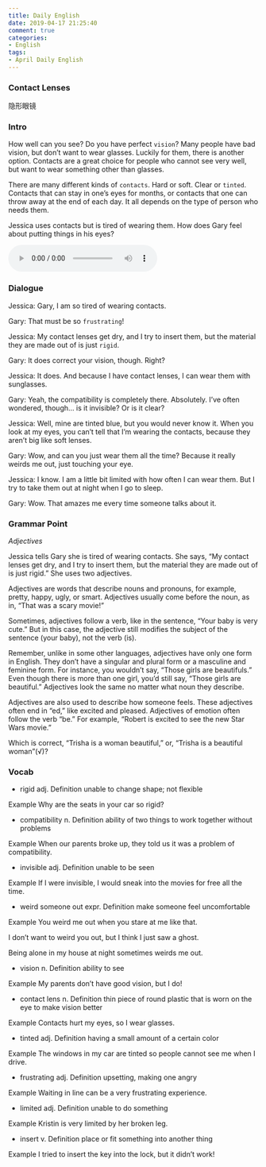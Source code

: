 ```yaml
---
title: Daily English
date: 2019-04-17 21:25:40
comment: true
categories:
- English
tags:
- April Daily English
---
```


### Contact Lenses
隐形眼镜

### Intro
How well can you see? Do you have perfect `vision`? Many people have bad vision, but don’t want to wear glasses. Luckily for them, there is another option. Contacts are a great choice for people who cannot see very well, but want to wear something other than glasses. 

There are many different kinds of `contacts`. Hard or soft. Clear or `tinted`. Contacts that can stay in one’s eyes for months, or contacts that one can throw away at the end of each day. It all depends on the type of person who needs them. 

Jessica uses contacts but is tired of wearing them. How does Gary feel about putting things in his eyes?

<!-- more -->

<audio controls>
  <source src="https://audio.englishbaby.com/standard_lesson/dialog_audio/0000/0000/0006/6877_1427780980_934324.mp3" />
</audio>

### Dialogue
Jessica: Gary, I am so tired of wearing contacts.

Gary: That must be so `frustrating`!

Jessica: My contact lenses get dry, and I try to insert them, but the material they are made out of is just `rigid`.

Gary: It does correct your vision, though. Right?

Jessica: It does. And because I have contact lenses, I can wear them with sunglasses. 

Gary: Yeah, the compatibility is completely there. Absolutely. I’ve often wondered, though… is it invisible? Or is it clear?

Jessica: Well, mine are tinted blue, but you would never know it. When you look at my eyes, you can’t tell that I’m wearing the contacts, because they aren’t big like soft lenses.

Gary: Wow, and can you just wear them all the time? Because it really weirds me out, just touching your eye.

Jessica: I know. I am a little bit limited with how often I can wear them. But I try to take them out at night when I go to sleep.

Gary: Wow. That amazes me every time someone talks about it.

### Grammar Point
*Adjectives*

Jessica tells Gary she is tired of wearing contacts. She says, “My contact lenses get dry, and I try to insert them, but the material they are made out of is just rigid.” She uses two adjectives. 

Adjectives are words that describe nouns and pronouns, for example, pretty, happy, ugly, or smart. Adjectives usually come before the noun, as in, “That was a scary movie!”

Sometimes, adjectives follow a verb, like in the sentence, “Your baby is very cute.” But in this case, the adjective still modifies the subject of the sentence (your baby), not the verb (is).

Remember, unlike in some other languages, adjectives have only one form in English. They don’t have a singular and plural form or a masculine and feminine form. For instance, you wouldn’t say, “Those girls are beautifuls.” Even though there is more than one girl, you’d still say, “Those girls are beautiful.” Adjectives look the same no matter what noun they describe.

Adjectives are also used to describe how someone feels. These adjectives often end in “ed,” like excited and pleased. Adjectives of emotion often follow the verb “be.” For example, “Robert is excited to see the new Star Wars movie.”

Which is correct, “Trisha is a woman beautiful,” or, “Trisha is a beautiful woman”(√)?

### Vocab
- rigid adj.
Definition
unable to change shape; not flexible

Example
Why are the seats in your car so rigid?

- compatibility n.
Definition
ability of two things to work together without problems

Example
When our parents broke up, they told us it was a problem of compatibility.

- invisible adj.
Definition
unable to be seen

Example
If I were invisible, I would sneak into the movies for free all the time.

- weird someone out expr.
Definition
make someone feel uncomfortable

Example
You weird me out when you stare at me like that.

I don’t want to weird you out, but I think I just saw a ghost.

Being alone in my house at night sometimes weirds me out.

- vision n.
Definition
ability to see

Example
My parents don’t have good vision, but I do!

- contact lens n.
Definition
thin piece of round plastic that is worn on the eye to make vision better

Example
Contacts hurt my eyes, so I wear glasses.

- tinted adj.
Definition
having a small amount of a certain color

Example
The windows in my car are tinted so people cannot see me when I drive.

- frustrating adj.
Definition
upsetting, making one angry

Example
Waiting in line can be a very frustrating experience.

- limited adj.
Definition
unable to do something

Example
Kristin is very limited by her broken leg.

- insert v.
Definition
place or fit something into another thing

Example
I tried to insert the key into the lock, but it didn’t work!